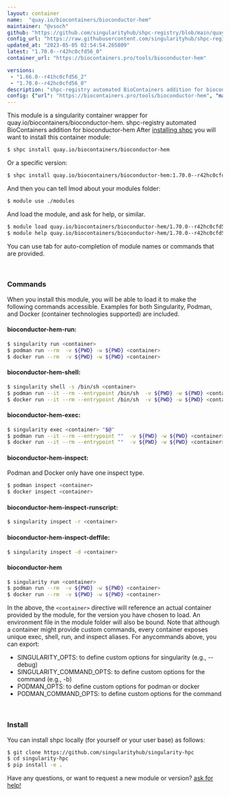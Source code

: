 ```yaml
---
layout: container
name:  "quay.io/biocontainers/bioconductor-hem"
maintainer: "@vsoch"
github: "https://github.com/singularityhub/shpc-registry/blob/main/quay.io/biocontainers/bioconductor-hem/container.yaml"
config_url: "https://raw.githubusercontent.com/singularityhub/shpc-registry/main/quay.io/biocontainers/bioconductor-hem/container.yaml"
updated_at: "2023-05-05 02:54:54.265809"
latest: "1.70.0--r42hc0cfd56_0"
container_url: "https://biocontainers.pro/tools/bioconductor-hem"

versions:
 - "1.66.0--r41hc0cfd56_2"
 - "1.70.0--r42hc0cfd56_0"
description: "shpc-registry automated BioContainers addition for bioconductor-hem"
config: {"url": "https://biocontainers.pro/tools/bioconductor-hem", "maintainer": "@vsoch", "description": "shpc-registry automated BioContainers addition for bioconductor-hem", "latest": {"1.70.0--r42hc0cfd56_0": "sha256:e3814ad5f3a4bf7aefbb354cfd2e2e5c87947a22a48692f193e1a1f7f412c62f"}, "tags": {"1.66.0--r41hc0cfd56_2": "sha256:f343026ca1a51388de57d91a6b7b0f403543773ee85a10c597b66bc2958c37c2", "1.70.0--r42hc0cfd56_0": "sha256:e3814ad5f3a4bf7aefbb354cfd2e2e5c87947a22a48692f193e1a1f7f412c62f"}, "docker": "quay.io/biocontainers/bioconductor-hem"}
---
```


This module is a singularity container wrapper for quay.io/biocontainers/bioconductor-hem.
shpc-registry automated BioContainers addition for bioconductor-hem
After [installing shpc](#install) you will want to install this container module:


```bash
$ shpc install quay.io/biocontainers/bioconductor-hem
```

Or a specific version:

```bash
$ shpc install quay.io/biocontainers/bioconductor-hem:1.70.0--r42hc0cfd56_0
```

And then you can tell lmod about your modules folder:

```bash
$ module use ./modules
```

And load the module, and ask for help, or similar.

```bash
$ module load quay.io/biocontainers/bioconductor-hem/1.70.0--r42hc0cfd56_0
$ module help quay.io/biocontainers/bioconductor-hem/1.70.0--r42hc0cfd56_0
```

You can use tab for auto-completion of module names or commands that are provided.

<br>

### Commands

When you install this module, you will be able to load it to make the following commands accessible.
Examples for both Singularity, Podman, and Docker (container technologies supported) are included.

#### bioconductor-hem-run:

```bash
$ singularity run <container>
$ podman run --rm  -v ${PWD} -w ${PWD} <container>
$ docker run --rm  -v ${PWD} -w ${PWD} <container>
```

#### bioconductor-hem-shell:

```bash
$ singularity shell -s /bin/sh <container>
$ podman run --it --rm --entrypoint /bin/sh  -v ${PWD} -w ${PWD} <container>
$ docker run --it --rm --entrypoint /bin/sh  -v ${PWD} -w ${PWD} <container>
```

#### bioconductor-hem-exec:

```bash
$ singularity exec <container> "$@"
$ podman run --it --rm --entrypoint ""  -v ${PWD} -w ${PWD} <container> "$@"
$ docker run --it --rm --entrypoint ""  -v ${PWD} -w ${PWD} <container> "$@"
```

#### bioconductor-hem-inspect:

Podman and Docker only have one inspect type.

```bash
$ podman inspect <container>
$ docker inspect <container>
```

#### bioconductor-hem-inspect-runscript:

```bash
$ singularity inspect -r <container>
```

#### bioconductor-hem-inspect-deffile:

```bash
$ singularity inspect -d <container>
```



#### bioconductor-hem

```bash
$ singularity run <container>
$ podman run --rm  -v ${PWD} -w ${PWD} <container>
$ docker run --rm  -v ${PWD} -w ${PWD} <container>
```


In the above, the `<container>` directive will reference an actual container provided
by the module, for the version you have chosen to load. An environment file in the
module folder will also be bound. Note that although a container
might provide custom commands, every container exposes unique exec, shell, run, and
inspect aliases. For anycommands above, you can export:

 - SINGULARITY_OPTS: to define custom options for singularity (e.g., --debug)
 - SINGULARITY_COMMAND_OPTS: to define custom options for the command (e.g., -b)
 - PODMAN_OPTS: to define custom options for podman or docker
 - PODMAN_COMMAND_OPTS: to define custom options for the command

<br>

### Install

You can install shpc locally (for yourself or your user base) as follows:

```bash
$ git clone https://github.com/singularityhub/singularity-hpc
$ cd singularity-hpc
$ pip install -e .
```

Have any questions, or want to request a new module or version? [ask for help!](https://github.com/singularityhub/singularity-hpc/issues)